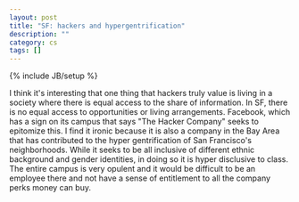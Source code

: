 ```yaml
---
layout: post
title: "SF: hackers and hypergentrification"
description: ""
category: cs
tags: []
---
```

{% include JB/setup %}

I think it's interesting that one thing that hackers truly value is living in a society where there is equal access to the share of information. In SF, there is no equal access to opportunities or living arrangements. Facebook, which has a sign on its campus that says "The Hacker Company" seeks to epitomize this. I find it ironic because it is also a company in the Bay Area that has contributed to the hyper gentrification of San Francisco's neighborhoods. While it seeks to be all inclusive of different ethnic background and gender identities, in doing so it is hyper disclusive to class. The entire campus is very opulent and it would be difficult to be an employee there and not have a sense of entitlement to all the company perks money can buy. 

